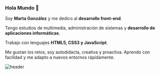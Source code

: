 ### Hola Mundo :wave:

Soy **Marta González** y me dedico al **desarrollo front-end**.

Tengo estudios de multimedia, administración de sistemas y **desarrollo de aplicaciones informáticas**.

Trabajo con lenguajes **HTML5, CSS3 y JavaScript**.

Me gustan los retos, soy autodidacta, creativa y proactiva. Aprendo con facilidad y me adapto a nuevos entornos rápidamente.

![header](https://user-images.githubusercontent.com/4654339/207939345-76fa62f0-0e0a-4bcb-a810-62793372097c.jpg)
